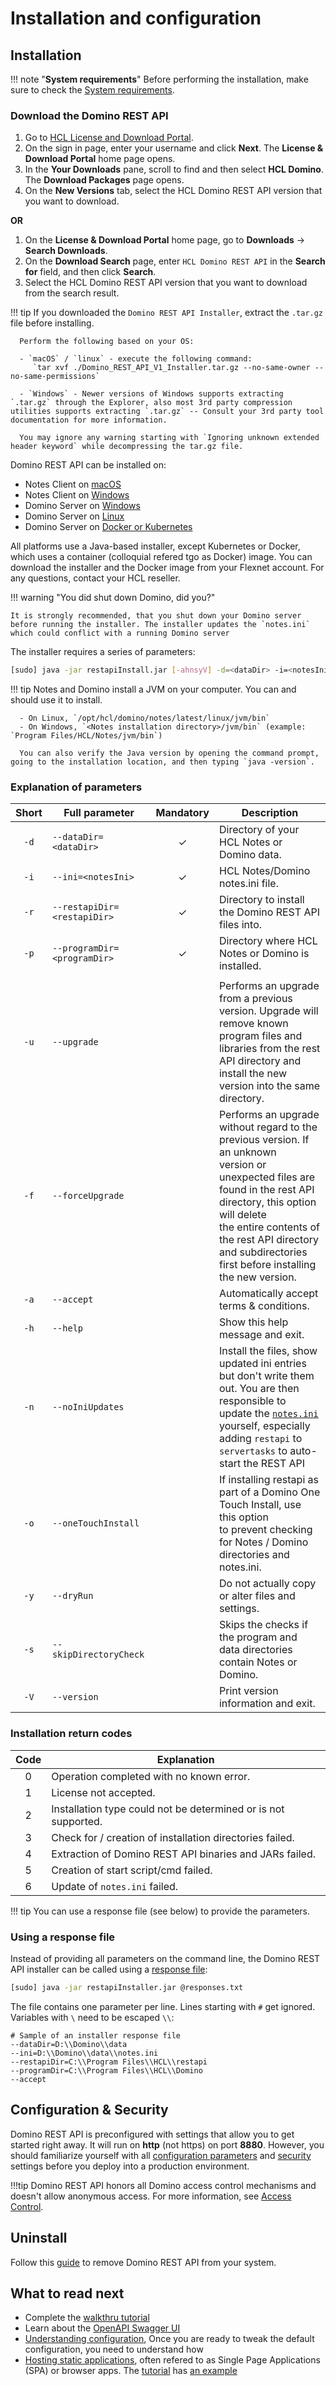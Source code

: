 # Installation and configuration

## Installation

<!-- prettier-ignore -->
!!! note "**System requirements**"
      Before performing the installation, make sure to check the [System requirements](https://support.hcltechsw.com/csm?id=kb_article&sysparm_article=KB0101789).

### Download the Domino REST API

1. Go to [HCL License and Download Portal](https://hclsoftware.flexnetoperations.com/).
2. On the sign in page, enter your username and click **Next**. The **License & Download Portal** home page opens.
3. In the **Your Downloads** pane, scroll to find and then select **HCL Domino**. The **Download Packages** page opens.
4. On the **New Versions** tab, select the HCL Domino REST API version that you want to download.

**OR**

1. On the **License & Download Portal** home page, go to **Downloads** &rarr; **Search Downloads**.
2. On the **Download Search** page, enter `HCL Domino REST API` in the **Search for** field, and then click **Search**.
3. Select the HCL Domino REST API version that you want to download from the search result.

<!-- prettier-ignore -->
!!! tip
      If you downloaded the `Domino REST API Installer`, extract the `.tar.gz` file before installing.

      Perform the following based on your OS:

      - `macOS` / `linux` - execute the following command:
         `tar xvf ./Domino_REST_API_V1_Installer.tar.gz --no-same-owner --no-same-permissions`

      - `Windows` - Newer versions of Windows supports extracting `.tar.gz` through the Explorer, also most 3rd party compression utilities supports extracting `.tar.gz` -- Consult your 3rd party tool documentation for more information.

      You may ignore any warning starting with `Ignoring unknown extended header keyword` while decompressing the tar.gz file.

Domino REST API can be installed on:

- Notes Client on [macOS](../installconfig/mac.md)
- Notes Client on [Windows](../installconfig/win.md)
- Domino Server on [Windows](../installconfig/win.md)
- Domino Server on [Linux](../installconfig/linux.md)
- Domino Server on [Docker or Kubernetes](../installconfig/docker.md)

All platforms use a Java-based installer, except Kubernetes or Docker, which uses a container (colloquial refered tgo as Docker) image. You can download the installer and the Docker image from your Flexnet account. For any questions, contact your HCL reseller.

!!! warning "You did shut down Domino, did you?"

    It is strongly recommended, that you shut down your Domino server before running the installer. The installer updates the `notes.ini` which could conflict with a running Domino server

The installer requires a series of parameters:

```bash
[sudo] java -jar restapiInstall.jar [-ahnsyV] -d=<dataDir> -i=<notesIni> -r=<restapiDir> -p=<programDir>
```

<!-- prettier-ignore -->
!!! tip
      Notes and Domino install a JVM on your computer. You can and should use it to install.

      - On Linux, `/opt/hcl/domino/notes/latest/linux/jvm/bin`
      - On Windows, `<Notes installation directory>/jvm/bin` (example: `Program Files/HCL/Notes/jvm/bin`)

      You can also verify the Java version by opening the command prompt, going to the installation location, and then typing `java -version`.

### Explanation of parameters

| Short | Full parameter              | Mandatory | Description                                                                                                                                                                                                                                                                                |
| :---: | --------------------------- | :-------: | ------------------------------------------------------------------------------------------------------------------------------------------------------------------------------------------------------------------------------------------------------------------------------------------ |
| `-d`  | `--dataDir=<dataDir>`       |     ✓     | Directory of your HCL Notes or Domino data.                                                                                                                                                                                                                                                |
| `-i`  | `--ini=<notesIni>`          |     ✓     | HCL Notes/Domino notes.ini file.                                                                                                                                                                                                                                                           |
| `-r`  | `--restapiDir=<restapiDir>` |     ✓     | Directory to install the Domino REST API files into.                                                                                                                                                                                                                                       |
| `-p`  | `--programDir=<programDir>` |     ✓     | Directory where HCL Notes or Domino is installed.                                                                                                                                                                                                                                          |
|       |                             |           |                                                                                                                                                                                                                                                                                            |
| `-u`  | `--upgrade`                 |           | Performs an upgrade from a previous version. Upgrade will remove known<br />program files and libraries from the rest API directory and install the new<br />version into the same directory.                                                                                              |
| `-f`  | `--forceUpgrade`            |           | Performs an upgrade without regard to the previous version. If an unknown<br />version or unexpected files are found in the rest API directory, this option will delete<br />the entire contents of the rest API directory and subdirectories first before installing<br/>the new version. |
| `-a`  | `--accept`                  |           | Automatically accept terms & conditions.                                                                                                                                                                                                                                                   |
| `-h`  | `--help`                    |           | Show this help message and exit.                                                                                                                                                                                                                                                           |
| `-n`  | `--noIniUpdates`            |           | Install the files, show updated ini entries but don't write them out. You are then responsible to update the [`notes.ini`](../../references/usingdominorestapi/restapitask.md) yourself, especially adding `restapi` to `servertasks` to auto-start the REST API                           |
| `-o`  | `--oneTouchInstall`         |           | If installing restapi as part of a Domino One Touch Install, use this option<br />to prevent checking for Notes / Domino directories and notes.ini.                                                                                                                                        |
| `-y`  | `--dryRun`                  |           | Do not actually copy or alter files and settings.                                                                                                                                                                                                                                          |
| `-s`  | `--skipDirectoryCheck`      |           | Skips the checks if the program and data directories<br />contain Notes or Domino.                                                                                                                                                                                                         |
| `-V`  | `--version`                 |           | Print version information and exit.                                                                                                                                                                                                                                                        |

### Installation return codes

| Code | Explanation                                                    |
| :--: | -------------------------------------------------------------- |
|  0   | Operation completed with no known error.                       |
|  1   | License not accepted.                                          |
|  2   | Installation type could not be determined or is not supported. |
|  3   | Check for / creation of installation directories failed.       |
|  4   | Extraction of Domino REST API binaries and JARs failed.        |
|  5   | Creation of start script/cmd failed.                           |
|  6   | Update of `notes.ini` failed.                                  |

<!-- prettier-ignore -->
!!! tip
      You can use a response file (see below) to provide the parameters.

### Using a response file

Instead of providing all parameters on the command line, the Domino REST API installer can be called using a [response file](https://picocli.info/#AtFiles):

```bash
[sudo] java -jar restapiInstaller.jar @responses.txt
```

The file contains one parameter per line. Lines starting with `#` get ignored. Variables with `\` need to be escaped `\\`:

```properties
# Sample of an installer response file
--dataDir=D:\\Domino\\data
--ini=D:\\Domino\\data\\notes.ini
--restapiDir=C:\\Program Files\\HCL\\restapi
--programDir=C:\\Program Files\\HCL\\Domino
--accept
```

## Configuration & Security

Domino REST API is preconfigured with settings that allow you to get started right away. It will run on **http** (not https) on port **8880**. However, you should familiarize yourself with all [configuration parameters](../../references/quickreference/parameters.md) and [security](../../references/security/index.md) settings before you deploy into a production environment.

<!-- prettier-ignore -->
!!!tip
    Domino REST API honors all Domino access control mechanisms and doesn't allow anonymous access. For more information, see [Access Control](../../references/accesscontrol.md).

## Uninstall

Follow this [guide](../../howto/install/uninstall.md) to remove Domino REST API from your system.

## What to read next

- Complete the [walkthru tutorial](../walkthrough/index.md)
- Learn about the [OpenAPI Swagger UI](../swagger.md)
- [Understanding configuration](../../references/understandingconfig.md), Once you are ready to tweak the default configuration, you need to understand how
- [Hosting static applications](../../references/hostingstatic.md), often refered to as Single Page Applications (SPA) or browser apps. The [tutorial](../walkthrough/index.md) has [an example](../walkthrough/lab07.md)
